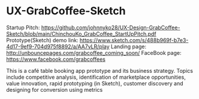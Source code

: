 # UX-GrabCoffee-Sketch

Startup Pitch: https://github.com/johnnyko28/UX-Design-GrabCoffee-Sketch/blob/main/ChinchouKo_GrabCoffee_StartUpPitch.pdf
Prototype(Sketch) demo link: https://www.sketch.com/s/488b969f-b7e3-4d17-9ef9-704d975f8892/a/AA7vLR/play
Landing page: http://unbouncepages.com/grabcoffee_coming_soon/
FaceBook page: https://www.facebook.com/grabcoffees

This is a café table booking app prototype and its business strategy. Topics include competitive analysis, identification of marketplace opportunities, value innovation, rapid prototyping (in Sketch), customer discovery and designing for conversion using metrics
